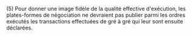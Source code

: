 (5) Pour donner une image fidèle de la qualité effective d'exécution, les plates-formes de négociation ne devraient pas publier parmi les ordres exécutés les transactions effectuées de gré à gré qui leur sont ensuite déclarées.